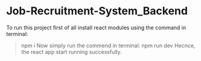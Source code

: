 # Job-Recruitment-System_Backend
To run this project first of all install react modules using the command in terminal: 
> npm i
Now simply run the commend in terminal:
> npm run dev
Hecnce, the react app start running successfully.

